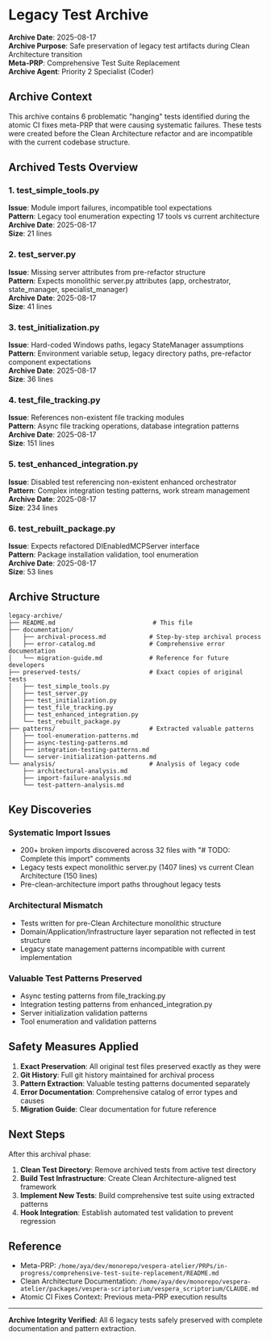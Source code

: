 # Legacy Test Archive

**Archive Date**: 2025-08-17  
**Archive Purpose**: Safe preservation of legacy test artifacts during Clean Architecture transition  
**Meta-PRP**: Comprehensive Test Suite Replacement  
**Archive Agent**: Priority 2 Specialist (Coder)

## Archive Context

This archive contains 6 problematic "hanging" tests identified during the atomic CI fixes meta-PRP that were causing systematic failures. These tests were created before the Clean Architecture refactor and are incompatible with the current codebase structure.

## Archived Tests Overview

### 1. test_simple_tools.py
**Issue**: Module import failures, incompatible tool expectations  
**Pattern**: Legacy tool enumeration expecting 17 tools vs current architecture  
**Archive Date**: 2025-08-17  
**Size**: 21 lines  

### 2. test_server.py  
**Issue**: Missing server attributes from pre-refactor structure  
**Pattern**: Expects monolithic server.py attributes (app, orchestrator, state_manager, specialist_manager)  
**Archive Date**: 2025-08-17  
**Size**: 41 lines  

### 3. test_initialization.py
**Issue**: Hard-coded Windows paths, legacy StateManager assumptions  
**Pattern**: Environment variable setup, legacy directory paths, pre-refactor component expectations  
**Archive Date**: 2025-08-17  
**Size**: 36 lines  

### 4. test_file_tracking.py
**Issue**: References non-existent file tracking modules  
**Pattern**: Async file tracking operations, database integration patterns  
**Archive Date**: 2025-08-17  
**Size**: 151 lines  

### 5. test_enhanced_integration.py
**Issue**: Disabled test referencing non-existent enhanced orchestrator  
**Pattern**: Complex integration testing patterns, work stream management  
**Archive Date**: 2025-08-17  
**Size**: 234 lines  

### 6. test_rebuilt_package.py
**Issue**: Expects refactored DIEnabledMCPServer interface  
**Pattern**: Package installation validation, tool enumeration  
**Archive Date**: 2025-08-17  
**Size**: 53 lines  

## Archive Structure

```
legacy-archive/
├── README.md                           # This file
├── documentation/
│   ├── archival-process.md            # Step-by-step archival process  
│   ├── error-catalog.md               # Comprehensive error documentation
│   └── migration-guide.md             # Reference for future developers
├── preserved-tests/                   # Exact copies of original tests
│   ├── test_simple_tools.py
│   ├── test_server.py
│   ├── test_initialization.py
│   ├── test_file_tracking.py
│   ├── test_enhanced_integration.py
│   └── test_rebuilt_package.py
├── patterns/                          # Extracted valuable patterns
│   ├── tool-enumeration-patterns.md
│   ├── async-testing-patterns.md
│   ├── integration-testing-patterns.md
│   └── server-initialization-patterns.md
└── analysis/                          # Analysis of legacy code
    ├── architectural-analysis.md
    ├── import-failure-analysis.md
    └── test-pattern-analysis.md
```

## Key Discoveries

### Systematic Import Issues
- 200+ broken imports discovered across 32 files with "# TODO: Complete this import" comments
- Legacy tests expect monolithic server.py (1407 lines) vs current Clean Architecture (150 lines)
- Pre-clean-architecture import paths throughout legacy tests

### Architectural Mismatch
- Tests written for pre-Clean Architecture monolithic structure
- Domain/Application/Infrastructure layer separation not reflected in test structure
- Legacy state management patterns incompatible with current implementation

### Valuable Test Patterns Preserved
- Async testing patterns from file_tracking.py
- Integration testing patterns from enhanced_integration.py  
- Server initialization validation patterns
- Tool enumeration and validation patterns

## Safety Measures Applied

1. **Exact Preservation**: All original test files preserved exactly as they were
2. **Git History**: Full git history maintained for archival process
3. **Pattern Extraction**: Valuable testing patterns documented separately
4. **Error Documentation**: Comprehensive catalog of error types and causes
5. **Migration Guide**: Clear documentation for future reference

## Next Steps

After this archival phase:

1. **Clean Test Directory**: Remove archived tests from active test directory
2. **Build Test Infrastructure**: Create Clean Architecture-aligned test framework
3. **Implement New Tests**: Build comprehensive test suite using extracted patterns
4. **Hook Integration**: Establish automated test validation to prevent regression

## Reference

- Meta-PRP: `/home/aya/dev/monorepo/vespera-atelier/PRPs/in-progress/comprehensive-test-suite-replacement/README.md`
- Clean Architecture Documentation: `/home/aya/dev/monorepo/vespera-atelier/packages/vespera-scriptorium/vespera_scriptorium/CLAUDE.md`
- Atomic CI Fixes Context: Previous meta-PRP execution results

---

**Archive Integrity Verified**: All 6 legacy tests safely preserved with complete documentation and pattern extraction.
